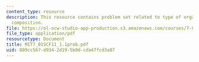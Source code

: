 ```yaml
---
content_type: resource
description: This resource contains problem set related to type of organisms, cell
  composition.
file: https://ol-ocw-studio-app-production.s3.amazonaws.com/courses/7-01sc-fundamentals-of-biology-fall-2011/809cc567d9342d195b0dcda47fcd3a87_MIT7_01SCF11_1.1prob.pdf
file_type: application/pdf
resourcetype: Document
title: MIT7_01SCF11_1.1prob.pdf
uid: 809cc567-d934-2d19-5b0d-cda47fcd3a87
---
```

